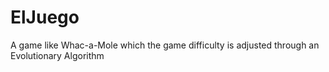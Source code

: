 # ElJuego
A game like Whac-a-Mole which the game difficulty is adjusted through an Evolutionary Algorithm
